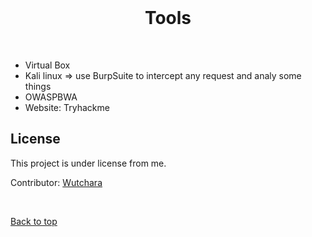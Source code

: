 <div align="center" id="top"> 
  &#xa0;
</div>

<h1 align="center">Tools</h1>
<br>

- Virtual Box
- Kali linux  => use BurpSuite to intercept any request and analy some things
- OWASPBWA
- Website: Tryhackme

## License ##

This project is under license from me.

Contributor: <a href="https://github.com/wutchara" target="_blank">Wutchara</a>

&#xa0;

<a href="#top">Back to top</a>
